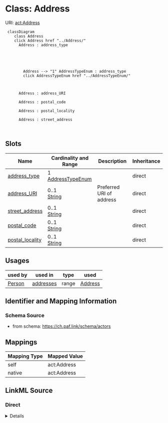 

# Class: Address 



URI: [act:Address](https://ch.paf.link/schema/actors/Address)





```mermaid
 classDiagram
    class Address
    click Address href "../Address/"
      Address : address_type
        
          
    
        
        
        Address --> "1" AddressTypeEnum : address_type
        click AddressTypeEnum href "../AddressTypeEnum/"
    

        
      Address : address_URI
        
      Address : postal_code
        
      Address : postal_locality
        
      Address : street_address
        
      
```




<!-- no inheritance hierarchy -->


## Slots

| Name | Cardinality and Range | Description | Inheritance |
| ---  | --- | --- | --- |
| [address_type](address_type.md) | 1 <br/> [AddressTypeEnum](AddressTypeEnum.md) |  | direct |
| [address_URI](address_URI.md) | 0..1 <br/> [String](String.md) | Preferred URI of address | direct |
| [street_address](street_address.md) | 0..1 <br/> [String](String.md) |  | direct |
| [postal_code](postal_code.md) | 0..1 <br/> [String](String.md) |  | direct |
| [postal_locality](postal_locality.md) | 0..1 <br/> [String](String.md) |  | direct |





## Usages

| used by | used in | type | used |
| ---  | --- | --- | --- |
| [Person](Person.md) | [addresses](addresses.md) | range | [Address](Address.md) |







## Identifier and Mapping Information






### Schema Source


* from schema: https://ch.paf.link/schema/actors




## Mappings

| Mapping Type | Mapped Value |
| ---  | ---  |
| self | act:Address |
| native | act:Address |






## LinkML Source

<!-- TODO: investigate https://stackoverflow.com/questions/37606292/how-to-create-tabbed-code-blocks-in-mkdocs-or-sphinx -->

### Direct

<details>
```yaml
name: Address
from_schema: https://ch.paf.link/schema/actors
attributes:
  address-type:
    name: address-type
    from_schema: https://ch.paf.link/schema/actors
    rank: 1000
    slot_uri: act:addressType
    domain_of:
    - Address
    range: AddressTypeEnum
    required: true
  address-URI:
    name: address-URI
    description: Preferred URI of address
    from_schema: https://ch.paf.link/schema/actors
    rank: 1000
    slot_uri: act:addressURI
    domain_of:
    - Address
  street-address:
    name: street-address
    from_schema: https://ch.paf.link/schema/actors
    rank: 1000
    slot_uri: act:streetAddress
    domain_of:
    - Address
  postal-code:
    name: postal-code
    from_schema: https://ch.paf.link/schema/actors
    rank: 1000
    slot_uri: act:postalCode
    domain_of:
    - Address
  postal-locality:
    name: postal-locality
    from_schema: https://ch.paf.link/schema/actors
    rank: 1000
    slot_uri: act:postalLocality
    domain_of:
    - Address

```
</details>

### Induced

<details>
```yaml
name: Address
from_schema: https://ch.paf.link/schema/actors
attributes:
  address-type:
    name: address-type
    from_schema: https://ch.paf.link/schema/actors
    rank: 1000
    slot_uri: act:addressType
    alias: address_type
    owner: Address
    domain_of:
    - Address
    range: AddressTypeEnum
    required: true
  address-URI:
    name: address-URI
    description: Preferred URI of address
    from_schema: https://ch.paf.link/schema/actors
    rank: 1000
    slot_uri: act:addressURI
    alias: address_URI
    owner: Address
    domain_of:
    - Address
    range: string
  street-address:
    name: street-address
    from_schema: https://ch.paf.link/schema/actors
    rank: 1000
    slot_uri: act:streetAddress
    alias: street_address
    owner: Address
    domain_of:
    - Address
    range: string
  postal-code:
    name: postal-code
    from_schema: https://ch.paf.link/schema/actors
    rank: 1000
    slot_uri: act:postalCode
    alias: postal_code
    owner: Address
    domain_of:
    - Address
    range: string
  postal-locality:
    name: postal-locality
    from_schema: https://ch.paf.link/schema/actors
    rank: 1000
    slot_uri: act:postalLocality
    alias: postal_locality
    owner: Address
    domain_of:
    - Address
    range: string

```
</details>